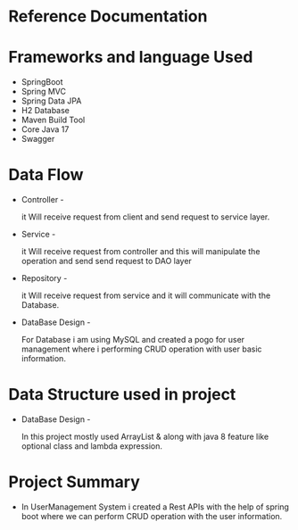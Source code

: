 # Reference Documentation

#  Frameworks and language Used

  * SpringBoot
  * Spring MVC 
  * Spring Data JPA
  * H2 Database
  * Maven Build Tool
  * Core Java 17
  * Swagger
  
#  Data Flow

   * Controller -

     it Will receive request from client and send request to service layer.

   * Service -

     it Will receive request from controller and this will manipulate the operation and send send request to DAO layer

   * Repository -

     it Will receive request from service and it will communicate with the Database.

   * DataBase Design -

     For Database i am using MySQL and created a pogo for user management where i performing CRUD 
     operation with user basic information.
 
#  Data Structure used in project
 
   * DataBase Design -

     In this project mostly used ArrayList & along with java 8 feature like optional class and 
     lambda expression. 


#  Project Summary
    
   
   * In UserManagement System i created a Rest APIs with the help of spring boot where we can perform
    CRUD operation with the user information.
